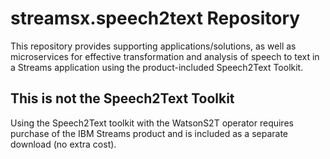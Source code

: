 # streamsx.speech2text Repository
This repository provides supporting applications/solutions, as well as microservices
for effective transformation and analysis of speech to text in a Streams application
using the product-included Speech2Text Toolkit. 

## This is not the Speech2Text Toolkit
Using the Speech2Text toolkit with the WatsonS2T operator requires purchase of the IBM Streams product and is included
as a separate download (no extra cost). 
